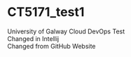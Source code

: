 # CT5171_test1
University of Galway Cloud DevOps Test <br>
Changed in Intellij <br>
Changed from GitHub Website
